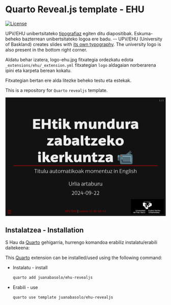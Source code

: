 # Quarto Reveal.js template - EHU

<!-- badges: start -->
[![License](https://img.shields.io/github/license/juanabasolo/ehu-revealjs)](LICENSE)
<!-- badges: end -->

UPV/EHU unibertsitateko [tipografiaz](https://www.ehu.eus/eu/web/gizartea/ehu-tipografia) egiten ditu diapositibak. Eskuma-beheko bazterrean unibertsitateko logoa ere badu. --  UPV/EHU (University of Baskland) creates slides with [its own typography](https://www.ehu.eus/eu/web/gizartea/ehu-tipografia). The university logo is also present in the bottom right corner.


Aldatu behar izatera, logo-ehu.jpg fitxategia ordezkatu edota `_extensions/ehu/_extension.yml` fitxategian `logo` aldagaian norberarena ipini eta karpeta berean kokatu.

Fitxategian bertan ere alda litezke beheko testu eta estekak.

This is a repository for `Quarto` `revealjs` template.

[![](txantiloia.png)](https://m.canouil.dev/quarto-revealjs-coeos/)

## Instalatzea - Installation
S
Hau da [Quarto](quarto.org) gehigarria, hurrengo komandoa erabiliz instalatu/erabili daitekeena:

This [Quarto](quarto.org) extension can be installed/used using the following command:


- Instalatu - install
  ```bash
  quarto add juanabasolo/ehu-revealjs
  ```
- Erabili - use
  ```bash
  quarto use template juanabasolo/ehu-revealjs
  ```